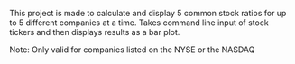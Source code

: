This project is made to calculate and display 5 common stock ratios for up to 5 different companies at a time. Takes command line input of stock tickers and then displays results as a bar plot.

Note: Only valid for companies listed on the NYSE or the NASDAQ